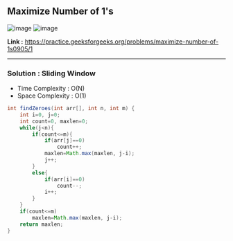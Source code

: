 ## Maximize Number of 1's 

![image](https://user-images.githubusercontent.com/23376002/225355175-71d7f611-d001-4ad7-8534-d9ea4f3bb89b.png)
![image](https://user-images.githubusercontent.com/23376002/225355235-2f21d3ad-fe6c-4eb6-ab00-9e3da29612a2.png)

**Link :** https://practice.geeksforgeeks.org/problems/maximize-number-of-1s0905/1

-------------------------------------------------------------------------------------------------------------------------------------------------------


### Solution : Sliding Window

- Time Complexity : O(N)
- Space Complexity : O(1)


```java
int findZeroes(int arr[], int n, int m) {
    int i=0, j=0;
    int count=0, maxlen=0;
    while(j<n){
        if(count<=m){
            if(arr[j]==0) 
                count++;
            maxlen=Math.max(maxlen, j-i);
            j++;
        }
        else{
            if(arr[i]==0) 
                count--;
            i++;
        }
    }
    if(count<=m) 
        maxlen=Math.max(maxlen, j-i);
    return maxlen;
}

```


